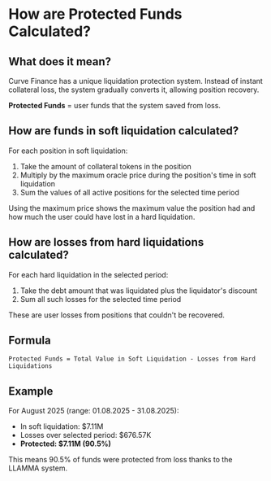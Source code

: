# How are Protected Funds Calculated?

## What does it mean?

Curve Finance has a unique liquidation protection system. Instead of instant collateral loss, the system gradually converts it, allowing position recovery.

**Protected Funds** = user funds that the system saved from loss.

## How are funds in soft liquidation calculated?

For each position in soft liquidation:
1. Take the amount of collateral tokens in the position
2. Multiply by the maximum oracle price during the position's time in soft liquidation
3. Sum the values of all active positions for the selected time period

Using the maximum price shows the maximum value the position had and how much the user could have lost in a hard liquidation.

## How are losses from hard liquidations calculated?

For each hard liquidation in the selected period:
1. Take the debt amount that was liquidated plus the liquidator's discount
2. Sum all such losses for the selected time period

These are user losses from positions that couldn't be recovered.

## Formula

```
Protected Funds = Total Value in Soft Liquidation - Losses from Hard Liquidations
```

## Example

For August 2025 (range: 01.08.2025 - 31.08.2025):
- In soft liquidation: $7.11M
- Losses over selected period: $676.57K
- **Protected: $7.11M (90.5%)**

This means 90.5% of funds were protected from loss thanks to the LLAMMA system.